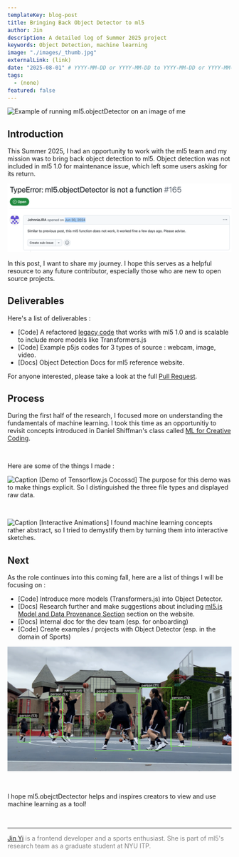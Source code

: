 ```yaml
---
templateKey: blog-post
title: Bringing Back Object Detector to ml5
author: Jin
description: A detailed log of Summer 2025 project
keywords: Object Detection, machine learning
image: "./images/_thumb.jpg"
externalLink: (link)
date: "2025-08-01" # YYYY-MM-DD or YYYY-MM-DD to YYYY-MM-DD or YYYY-MM-DD, YYYY-MM-DD, YYYY-MM-DD
tags:
  - (none)
featured: false
---
```


![Example of running ml5.objectDetector on an image of me](./images/summer.png)

## Introduction

This Summer 2025, I had an opportunity to work with the ml5 team and my mission was to bring back object detection to ml5. Object detection was not included in ml5 1.0 for maintenance issue, which left some users asking for its return.

![[An issue from 2024](https://github.com/ml5js/ml5-next-gen/issues/165)](./images/issue.png)

In this post, I want to share my journey. I hope this serves as a helpful resource to any future contributor, especially those who are new to open source projects.

## Deliverables
Here's a list of deliverables :

- [Code] A refactored [legacy code](https://github.com/ml5js/ml5-library/tree/main/src/ObjectDetector) that works with ml5 1.0 and is scalable to include more models like Transformers.js
- [Code] Example p5js codes for 3 types of source : webcam, image, video.
- [Docs] Object Detection Docs for ml5 reference website.

For anyone interested, please take a look at the full [Pull Request](https://github.com/ml5js/ml5-next-gen/pull/257).

## Process

During the first half of the research, I focused more on understanding the fundamentals of machine learning. I took this time as an opportunitiy to revisit concepts introduced in Daniel Shiffman's class called [ML for Creative Coding](https://github.com/shiffman/ML-for-Creative-Coding).

<br/>

Here are some of the things I made :

![Caption](./images/video1.gif)
[Demo of Tensorflow.js Cocossd] The purpose for this demo was to make things explicit. So I distinguished the three file types and displayed raw data.

<br/>

![Caption](./images/video2.gif)
[Interactive Animations] I found machine learning concepts rather abstract, so I tried to demystify them by turning them into interactive sketches.


## Next
As the role continues into this coming fall, here are a list of things I will be focusing on :

- [Code] Introduce more models (Transformers.js) into Object Detector.
- [Docs] Research further and make suggestions about including [ml5.js Model and Data Provenance Section](https://github.com/ellennickles/ml5js-model-and-data-provenance-project) section on the website.
- [Docs] Internal doc for the dev team (esp. for onboarding)
- [Code] Create examples / projects with Object Detector (esp. in the domain of Sports)

![Can't wait to unlock creative possibilities with object detection!](./images/concept.png)

<br/>

I hope ml5.obejctDectector helps and inspires creators to view and use machine learning as a tool!

<br/>

---
<span style="color: gray;">[Jin Yi](https://codingeffects.com/) is a frontend developer and a sports enthusiast. She is part of ml5's research team as a graduate student at NYU ITP.</span>
